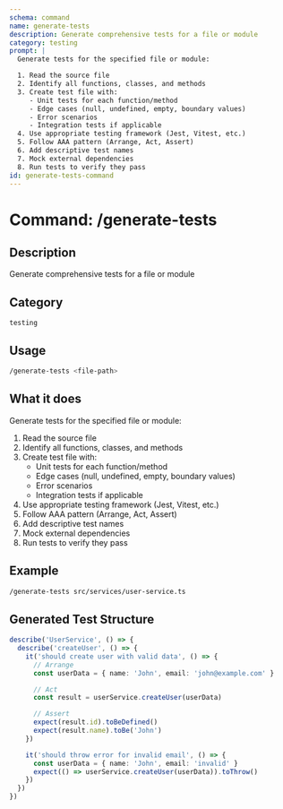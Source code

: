 ```yaml
---
schema: command
name: generate-tests
description: Generate comprehensive tests for a file or module
category: testing
prompt: |
  Generate tests for the specified file or module:

  1. Read the source file
  2. Identify all functions, classes, and methods
  3. Create test file with:
     - Unit tests for each function/method
     - Edge cases (null, undefined, empty, boundary values)
     - Error scenarios
     - Integration tests if applicable
  4. Use appropriate testing framework (Jest, Vitest, etc.)
  5. Follow AAA pattern (Arrange, Act, Assert)
  6. Add descriptive test names
  7. Mock external dependencies
  8. Run tests to verify they pass
id: generate-tests-command
---
```


# Command: /generate-tests

## Description
Generate comprehensive tests for a file or module

## Category
`testing`

## Usage
```bash
/generate-tests <file-path>
```

## What it does
Generate tests for the specified file or module:

1. Read the source file
2. Identify all functions, classes, and methods
3. Create test file with:
   - Unit tests for each function/method
   - Edge cases (null, undefined, empty, boundary values)
   - Error scenarios
   - Integration tests if applicable
4. Use appropriate testing framework (Jest, Vitest, etc.)
5. Follow AAA pattern (Arrange, Act, Assert)
6. Add descriptive test names
7. Mock external dependencies
8. Run tests to verify they pass


## Example
```bash
/generate-tests src/services/user-service.ts
```

## Generated Test Structure
```typescript
describe('UserService', () => {
  describe('createUser', () => {
    it('should create user with valid data', () => {
      // Arrange
      const userData = { name: 'John', email: 'john@example.com' }

      // Act
      const result = userService.createUser(userData)

      // Assert
      expect(result.id).toBeDefined()
      expect(result.name).toBe('John')
    })

    it('should throw error for invalid email', () => {
      const userData = { name: 'John', email: 'invalid' }
      expect(() => userService.createUser(userData)).toThrow()
    })
  })
})
```
